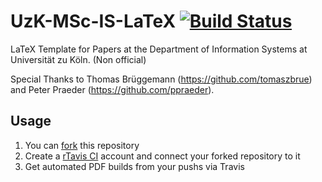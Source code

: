 UzK-MSc-IS-LaTeX [![Build Status](https://travis-ci.org/pdiegmann/uzk-msc-is-latex.svg?branch=master)](https://travis-ci.org/pdiegmann/uzk-msc-is-latex)
=========

LaTeX Template for Papers at the Department of Information Systems at Universität zu Köln. (Non official)

Special Thanks to Thomas Brüggemann (https://github.com/tomaszbrue) and Peter Praeder (https://github.com/ppraeder).


## Usage

1. You can [fork](https://github.com/pdiegmann/uzk-msc-is-latex/fork) this repository
2. Create a [rTavis CI](https://travis-ci.org/) account and connect your forked repository to it
3. Get automated PDF builds from your pushs via Travis 
